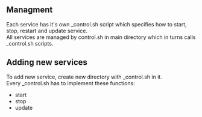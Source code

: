 ## Managment

Each service has it's own _control.sh script which specifies how to start, stop, restart and update service.  
All services are managed by control.sh in main directory which in turns calls _control.sh scripts.

## Adding new services

To add new service, create new directory with _control.sh in it.  
Every _control.sh has to implement these functions:
- start
- stop
- update
